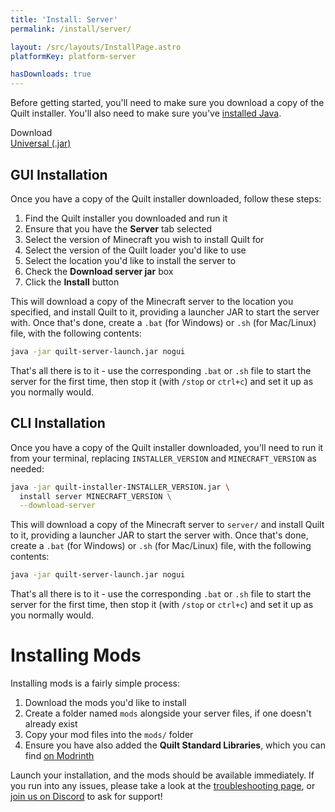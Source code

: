 ```yaml
---
title: 'Install: Server'
permalink: /install/server/

layout: /src/layouts/InstallPage.astro
platformKey: platform-server

hasDownloads: true
---
```


Before getting started, you'll need to make sure you download a copy of the Quilt installer. You'll also need to make
sure you've [installed Java](https://java.com/en/download).

<div class="field is-horizontal">
    <div class="field-label is-normal mt-1">
        <span class="title is-6" id="launcher-version">Download</span>
    </div>
    <div class="field-body">
        <div class="field">
            <div class="control">
               <a id="universal-download" href="https://maven.quiltmc.org/repository/release/org/quiltmc/quilt-installer/latest/quilt-installer-latest.jar" class="button is-primary mt-1">Universal (.jar)</a>
            </div>
        </div>
    </div>
</div>

## GUI Installation

Once you have a copy of the Quilt installer downloaded, follow these steps:

1. Find the Quilt installer you downloaded and run it
2. Ensure that you have the **Server** tab selected
3. Select the version of Minecraft you wish to install Quilt for
4. Select the version of the Quilt loader you'd like to use
5. Select the location you'd like to install the server to
6. Check the **Download server jar** box
7. Click the **Install** button

This will download a copy of the Minecraft server to the location you specified, and install Quilt to it, providing a 
launcher JAR to start the server with. Once that's done, create a `.bat` (for Windows) or `.sh` (for Mac/Linux) file,
with the following contents:

```sh
java -jar quilt-server-launch.jar nogui
```

That's all there is to it - use the corresponding `.bat` or `.sh` file to start the server for the first time, then 
stop it (with `/stop` or `ctrl+c`) and set it up as you normally would.

## CLI Installation

Once you have a copy of the Quilt installer downloaded, you'll need to run it from your terminal, replacing 
`INSTALLER_VERSION` and `MINECRAFT_VERSION` as needed:

```bash
java -jar quilt-installer-INSTALLER_VERSION.jar \
  install server MINECRAFT_VERSION \
  --download-server
```

This will download a copy of the Minecraft server to `server/` and install Quilt to it, providing a launcher JAR to
start the server with. Once that's done, create a `.bat` (for Windows) or `.sh` (for Mac/Linux) file, with the 
following contents:

```sh
java -jar quilt-server-launch.jar nogui
```

That's all there is to it - use the corresponding `.bat` or `.sh` file to start the server for the first time, then
stop it (with `/stop` or `ctrl+c`) and set it up as you normally would.

# Installing Mods

Installing mods is a fairly simple process:

1. Download the mods you'd like to install
2. Create a folder named `mods` alongside your server files, if one doesn't already exist
3. Copy your mod files into the `mods/` folder
4. Ensure you have also added the **Quilt Standard Libraries**, which you can find
   [on Modrinth](https://modrinth.com/mod/qsl)

Launch your installation, and the mods should be available immediately. If you run into any issues, please take a look
at the [troubleshooting page](/usage/troubleshooting), or [join us on Discord](https://discord.quiltmc.org) to ask for
support!
